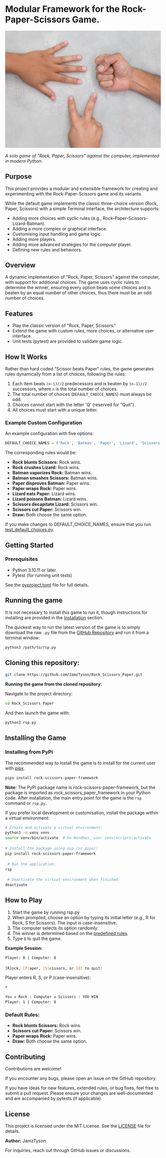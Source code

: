 # Modular Framework for the Rock-Paper-Scissors Game.

![Rock Paper Scissors image](https://raw.githubusercontent.com/JamzTyson/Rock_Scissors_Paper/main/assets/rsp.png)


*A solo game of "Rock, Paper, Scissors" against the computer, implemented in
modern Python.*

## Purpose
This project provides a modular and extensible framework for creating and
experimenting with the Rock-Paper-Scissors game and its variants.

While the default game implements the classic three-choice version
(Rock, Paper, Scissors) with a simple Terminal interface, the architecture
supports:

- Adding more choices with cyclic rules
(e.g., Rock-Paper-Scissors-Lizard-Batman).
- Adding a more complex or graphical interface.
- Customising input handling and game logic.
- Adding more players.
- Adding more advanced strategies for the computer player.
- Defining new rules and behaviors.

## Overview

A dynamic implementation of "Rock, Paper, Scissors" against the computer,
with support for additional choices. The game uses cyclic rules to determine
the winner, ensuring every option beats some choices and is beaten by an equal
number of other choices, thus there must be an odd number of choices.

## Features

- Play the classic version of "Rock, Paper, Scissors."
- Extend the game with custom rules, more choices, or alternative
user interface.
- Unit tests (pytest) are provided to validate game logic.

## How It Works

Rather than hard coded "Scissor beats Paper" rules, the game generates rules
dynamically from a list of choices, following the rules:

1. Each item beats `(n-1)//2` predecessors and is beaten by `(n-1)//2`
successors, where `n` is the total number of choices.
2. The total number of choices (`DEFAULT_CHOICE_NAMES`) must always be odd.
3. Choices cannot start with the letter 'Q' (reserved for "Quit").
4. All choices must start with a unique letter.

### Example Custom Configuration

An example configuration with five options:

```python
DEFAULT_CHOICE_NAMES = ('Rock', 'Batman', 'Paper', 'Lizard', 'Scissors')
```

The corresponding rules would be:

- **Rock blunts Scissors:** Rock wins.
- **Rock crushes Lizard:** Rock wins.
- **Batman vaporizes Rock:** Batman wins.
- **Batman smashes Scissors:** Batman wins.
- **Paper disproves Batman:** Paper wins.
- **Paper wraps Rock:** Paper wins.
- **Lizard eats Paper:** Lizard wins.
- **Lizard poisons Batman:** Lizard wins.
- **Scissors decapitate Lizard:** Scissors win.
- **Scissors cut Paper:** Scissors win.
- **Draw:** Both choose the same option.


If you make changes to DEFAULT_CHOICE_NAMES, ensure that you run
[test_default_choices.py](rock_scissors_paper_framework/tests/test_default_choices.py).

## Getting Started

### Prerequisites

- Python 3.10.11 or later.
- Pytest (for running unit tests)

See the [pyproject.toml](pyproject.toml) file for full details.

## Running the game

It is not necessary to install this game to run it, though instructions for
installing are provided in the [Installation](#installing-the-game) section.

The quickest way to run the latest version of the game is to simply
download the raw `.py` file from the
[GitHub Repository](https://github.com/JamzTyson/Rock_Scissors_Paper/blob/main/rock_scissors_paper_framework/rsp.py)
and run it from a terminal window:

```bash
python3 /path/to/rsp.py
```

## Cloning this repository:

```bash
git clone https://github.com/JamzTyson/Rock_Scissors_Paper.git
```

**Running the game from the cloned repository:**

Navigate to the project directory:

```bash
cd Rock_Scissors_Paper
```

And then launch the game with:

```bash
python3 rsp.py
```


## Installing the Game

### Installing from PyPi

The recommended way to install the game is to install for the
current user with [pipx](https://pipx.pypa.io/latest/installation/).

```bash
pipx install rock-scissors-paper-framework
```

**Note:** The PyPI package name is rock-scissors-paper-framework, but
the package is imported as rock_scissors_paper_framework in your Python code.
After installation, the main entry point for the game is the
`rsp` command or `rsp.py`.

If you prefer local development or customisation, install the package
within a virtual environment:

```bash
# Create and activate a virtual environment:
python3 -m venv venv
source venv/bin/activate  # On Windows, use: venv\Scripts\activate

# Install the package using pip (or pipx):
pip install rock-scissors-paper-framework

 # Run the application:
rsp

 # Deactivate the virtual environment when finished:
deactivate
```

## How to Play

1. Start the game by running rsp.py
2. When prompted, choose an option by typing its initial letter
(e.g., R for Rock, S for Scissors). The input is case-insensitive.
3. The computer selects its option randomly.
4. The winner is determined based on the [predefined rules](#default-rules).
5. Type `Q` to quit the game.

**Example Session:**

```bash
Player: 0 | Computer: 0

[R]ock, [P]aper, [S]cissors, or [Q] to quit:
```

Player enters R, S, or P (case-insensitive):

```bash
r
```

```bash
You = Rock : Computer = Scissors : YOU WIN
Player: 1 | Computer: 0
```

### Default Rules:

- **Rock blunts Scissors:** Rock wins.
- **Scissors cut Paper:** Scissors win.
- **Paper wraps Rock:** Paper wins.
- **Draw:** Both choose the same option.

## Contributing

Contributions are welcome!

If you encounter any bugs, please open an issue on the GitHub repository.

If you have ideas for new features, extended rules, or bug fixes, feel free
to submit a pull request. Please ensure your changes are well-documented and
are accompanied by pytests (if applicable).

## License

This project is licensed under the MIT License. See the [LICENSE](LICENSE)
file for details.

**Author:** JamzTyson

For inquiries, reach out through GitHub issues or discussions.
